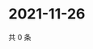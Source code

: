 # 2021-11-26

共 0 条

<!-- BEGIN WEIBO -->
<!-- 最后更新时间 Fri Nov 26 2021 01:18:06 GMT+0800 (China Standard Time) -->

<!-- END WEIBO -->
